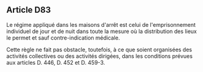 Article D83
----
Le régime appliqué dans les maisons d'arrêt est celui de l'emprisonnement
individuel de jour et de nuit dans toute la mesure où la distribution des lieux
le permet et sauf contre-indication médicale.

Cette règle ne fait pas obstacle, toutefois, à ce que soient organisées des
activités collectives ou des activités dirigées, dans les conditions prévues aux
articles D. 446, D. 452 et D. 459-3.
